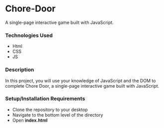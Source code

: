 # Chore-Door
A single-page interactive game built with JavaScript. 

### Technologies Used

* Html
* CSS
* JS


### Description

In this project, you will use your knowledge of JavaScript and the DOM to complete Chore Door, a single-page interactive game built with JavaScript.
### Setup/Installation Requirements

* Clone the repository to your desktop
* Navigate to the bottom level of the directory
* Open **index.html**